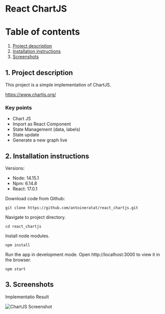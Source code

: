 # React ChartJS

# Table of contents

1. [Project description](#description)
2. [Installation instructions](#installation)
3. [Screenshots](#screenshots)

## 1. Project description<a name="description"></a>

This project is a simple implementation of ChartJS.

https://www.chartjs.org/

### Key points

-   Chart JS
-   Import as React Component
-   State Management (data, labels)
-   State update
-   Generate a new graph live

## 2. Installation instructions<a name="installation"></a>

Versions:

-   Node: 14.15.1
-   Npm: 6.14.8
-   React: 17.0.1

Download code from Github:

```shell
git clone https://github.com/antoineratat/react_chartjs.git
```

Navigate to project directory.

```shell
cd react_chartjs
```

Install node modules.

```shell
npm install
```

Run the app in development mode. Open http://localhost:3000 to view it in the browser.

```shell
npm start
```

## 3. Screenshots<a name="screenshots"></a>

Implementatio Result

![ChartJS Screenshot](https://github.com/antoineratat/github_docs/blob/main/react_chartjs/1.PNG?raw=true)
